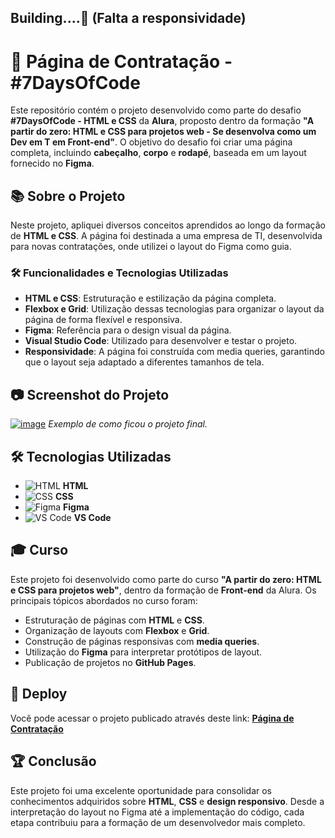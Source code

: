 ## Building....🚧 (Falta a responsividade)

# 🚀 Página de Contratação - #7DaysOfCode

Este repositório contém o projeto desenvolvido como parte do desafio **#7DaysOfCode - HTML e CSS** da **Alura**, proposto dentro da formação **"A partir do zero: HTML e CSS para projetos web - Se desenvolva como um Dev em T em Front-end"**. O objetivo do desafio foi criar uma página completa, incluindo **cabeçalho**, **corpo** e **rodapé**, baseada em um layout fornecido no **Figma**.

## 📚 Sobre o Projeto

Neste projeto, apliquei diversos conceitos aprendidos ao longo da formação de **HTML e CSS**. A página foi destinada a uma empresa de TI, desenvolvida para novas contratações, onde utilizei o layout do Figma como guia.

### 🛠️ Funcionalidades e Tecnologias Utilizadas

- **HTML e CSS**: Estruturação e estilização da página completa.
- **Flexbox e Grid**: Utilização dessas tecnologias para organizar o layout da página de forma flexível e responsiva.
- **Figma**: Referência para o design visual da página.
- **Visual Studio Code**: Utilizado para desenvolver e testar o projeto.
- **Responsividade**: A página foi construída com media queries, garantindo que o layout seja adaptado a diferentes tamanhos de tela.

## 📷 Screenshot do Projeto

[![image](https://github.com/user-attachments/assets/2ecf205c-994c-4296-9a5a-cbb4c80ff462)](https://kauemonteiro09.github.io/alura-7-days-of-code/)
*Exemplo de como ficou o projeto final.*

## 🛠️ Tecnologias Utilizadas

- ![HTML](https://img.icons8.com/color/48/000000/html-5.png) **HTML**
- ![CSS](https://img.icons8.com/color/48/000000/css3.png) **CSS**
- ![Figma](https://img.icons8.com/color/48/000000/figma.png) **Figma**
- ![VS Code](https://img.icons8.com/color/48/000000/visual-studio-code-2019.png) **VS Code**

## 🎓 Curso

Este projeto foi desenvolvido como parte do curso **"A partir do zero: HTML e CSS para projetos web"**, dentro da formação de **Front-end** da Alura. Os principais tópicos abordados no curso foram:

- Estruturação de páginas com **HTML** e **CSS**.
- Organização de layouts com **Flexbox** e **Grid**.
- Construção de páginas responsivas com **media queries**.
- Utilização do **Figma** para interpretar protótipos de layout.
- Publicação de projetos no **GitHub Pages**.

## 🚀 Deploy

Você pode acessar o projeto publicado através deste link: [**Página de Contratação**]([https://seu-link-aqui.com](https://kauemonteiro09.github.io/alura-7-days-of-code/))

## 🏆 Conclusão

Este projeto foi uma excelente oportunidade para consolidar os conhecimentos adquiridos sobre **HTML**, **CSS** e **design responsivo**. Desde a interpretação do layout no Figma até a implementação do código, cada etapa contribuiu para a formação de um desenvolvedor mais completo.
